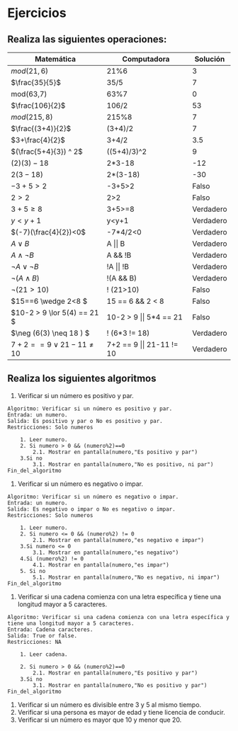 # Ejercicios
Realiza las siguientes operaciones: 
---
|Matemática|Computadora|Solución|
|-|-|-|
|$mod(21,6)$|21%6|3
|$\frac{35}{5}$|35/5|7
|mod(63,7)|63%7|0
|$\frac{106}{2}$|106/2|53
|$mod(215,8)$|215%8|7
|$\frac{(3+4)}{2}$|(3+4)/2|7
|$3+\frac{4}{2}$|3+4/2|3.5
|$(\frac{5+4}{3}) ^ 2$|((5+4)/3)^2|9
|$(2)(3)-18$|2*3-18|-12
|$2(3-18)$|2*(3-18)|-30
|$-3+5>2$|-3+5>2|Falso
|$2>2$|2>2|Falso
|$3+5\geq8$|3+5>=8|Verdadero
|$y < y+1$| y<y+1 | Verdadero
|$(-7)(\frac{4}{2})<0$|-7*4/2<0|Verdadero
|$A \lor B$|A \|\| B|Verdadero
|$A \wedge \neg B$ |A && !B|Verdadero
|$\neg A \lor \neg B$|!A \|\| !B| Verdadero
|$\neg ( A \wedge B)$|!(A && B)|Verdadero
|$\neg (21>10)$|! (21>10)| Falso
|$15==6 \wedge 2<8 $|15 == 6 && 2 < 8| Falso
|$10-2 > 9 \lor 5(4) == 21 $|10-2 > 9 \|\| 5*4 == 21| Falso
|$\neg (6(3) \neq 18 ) $|! (6*3 != 18)|Verdadero
|$7+2 == 9 \lor 21 - 11 \neq 10$|7+2 == 9 \|\| 21-11 != 10 | Verdadero


## Realiza los siguientes algoritmos
1. Verificar si un número es positivo y par.
	
```psc
Algoritmo: Verificar si un número es positivo y par.
Entrada: un numero.
Salida: Es positivo y par o No es positivo y par.
Restricciones: Solo numeros
    
    1. Leer numero.
    2. Si numero > 0 && (numero%2)==0
    	2.1. Mostrar en pantalla(numero,"Es positivo y par")
    3.Si no
		3.1. Mostrar en pantalla(numero,"No es positivo, ni par")
Fin_del_algoritmo
```
1. Verificar si un número es negativo o impar.

```psc
Algoritmo: Verificar si un número es negativo o impar.
Entrada: un numero.
Salida: Es negativo o impar o No es negativo o impar.
Restricciones: Solo numeros
    
    1. Leer numero.
    2. Si numero <= 0 && (numero%2) != 0
    	2.1. Mostrar en pantalla(numero,"es negativo e impar")
    3.Si numero <= 0
		3.1. Mostrar en pantalla(numero,"es negativo")
	4.Si (numero%2) != 0
		4.1. Mostrar en pantalla(numero,"es impar")
	5. Si no
		5.1. Mostrar en pantalla(numero,"No es negativo, ni impar")
Fin_del_algoritmo
```
1. Verificar si una cadena comienza con una letra específica y tiene una longitud mayor a 5 caracteres.

```psc
Algoritmo: Verificar si una cadena comienza con una letra específica y tiene una longitud mayor a 5 caracteres.
Entrada: Cadena caracteres.
Salida: True or false.
Restricciones: NA
    
    1. Leer cadena.

    2. Si numero > 0 && (numero%2)==0
    	2.1. Mostrar en pantalla(numero,"Es positivo y par")
    3.Si no
		3.1. Mostrar en pantalla(numero,"No es positivo y par")
Fin_del_algoritmo
```
1. Verificar si un número es divisible entre 3 y 5 al mismo tiempo.
1. Verificar si una persona es mayor de edad y tiene licencia de conducir.
1. Verificar si un número es mayor que 10 y menor que 20.


